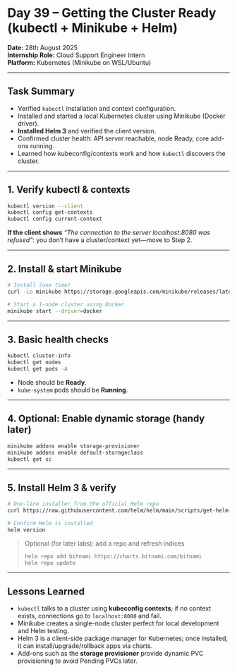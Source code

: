 # Day 39 – Getting the Cluster Ready (kubectl + Minikube + Helm)

**Date:** 28th August 2025  
**Internship Role:** Cloud Support Engineer Intern  
**Platform:** Kubernetes (Minikube on WSL/Ubuntu)

---

## Task Summary
- Verified `kubectl` installation and context configuration.
- Installed and started a local Kubernetes cluster using Minikube (Docker driver).
- **Installed Helm 3** and verified the client version.
- Confirmed cluster health: API server reachable, node Ready, core add-ons running.
- Learned how kubeconfig/contexts work and how `kubectl` discovers the cluster.

---

## 1. Verify kubectl & contexts
```bash
kubectl version --client
kubectl config get-contexts
kubectl config current-context
```

**If the client shows** _“The connection to the server localhost:8080 was refused”_: you don’t have a cluster/context yet—move to Step 2.

---

## 2. Install & start Minikube
```bash
# Install (one time)
curl -Lo minikube https://storage.googleapis.com/minikube/releases/latest/minikube-linux-amd64   && sudo install minikube /usr/local/bin/minikube

# Start a 1-node cluster using Docker
minikube start --driver=docker
```

---

## 3. Basic health checks
```bash
kubectl cluster-info
kubectl get nodes
kubectl get pods -A
```

- Node should be **Ready**.
- `kube-system` pods should be **Running**.

---

## 4. Optional: Enable dynamic storage (handy later)
```bash
minikube addons enable storage-provisioner
minikube addons enable default-storageclass
kubectl get sc
```

---

## 5. Install Helm 3 & verify
```bash
# One-line installer from the official Helm repo
curl https://raw.githubusercontent.com/helm/helm/main/scripts/get-helm-3 | bash

# Confirm Helm is installed
helm version
```

> Optional (for later labs): add a repo and refresh indices
> ```bash
> helm repo add bitnami https://charts.bitnami.com/bitnami
> helm repo update
> ```

---

## Lessons Learned
- `kubectl` talks to a cluster using **kubeconfig contexts**; if no context exists, connections go to `localhost:8080` and fail.
- Minikube creates a single-node cluster perfect for local development and Helm testing.
- Helm 3 is a client-side package manager for Kubernetes; once installed, it can install/upgrade/rollback apps via charts.
- Add-ons such as the **storage provisioner** provide dynamic PVC provisioning to avoid Pending PVCs later.
